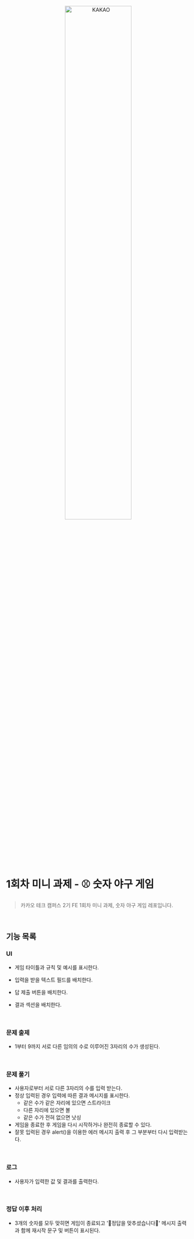 
<p align="center">
<img src="https://github.com/00306/Kakao_Tech_Campus_First_Assignment/assets/114010099/ce1c5cfd-d955-47fb-84ef-8bf813890624" style="width: 60%" alt="KAKAO"/>
</p>

# 1회차 미니 과제 - ⚾️ 숫자 야구 게임

> 카카오 테크 캠퍼스 2기 FE 1회차 미니 과제, 숫자 야구 게임 레포입니다.

<br>


## 기능 목록

### UI
* 게임 타이틀과 규칙 및 예시를 표시한다.
* 입력을 받을 텍스트 필드를 배치한다.
* 답 제출 버튼을 배치한다.
* 결과 섹션을 배치한다.

  <br>

### 문제 출제
* 1부터 9까지 서로 다른 임의의 수로 이루어진 3자리의 수가 생성된다.

<br>

### 문제 풀기
* 사용자로부터 서로 다른 3자리의 수를 입력 받는다.
* 정상 입력된 경우 입력에 따른 결과 메시지를 표시한다.
  * 같은 수가 같은 자리에 있으면 스트라이크
  * 다른 자리에 있으면 볼
  * 같은 수가 전혀 없으면 낫싱
* 게임을 종료한 후 게임을 다시 시작하거나 완전히 종료할 수 있다.
* 잘못 입력된 경우 alert()을 이용한 에러 메시지 출력 후 그 부분부터 다시 입력받는다.

<br>

### 로그
* 사용자가 입력한 값 및 결과를 출력한다.

<br>

### 정답 이후 처리
* 3개의 숫자를 모두 맞히면 게임이 종료되고 '🎉정답을 맞추셨습니다🎉' 메시지 출력과 함께 재시작 문구 및 버튼이 표시된다.

<br>
